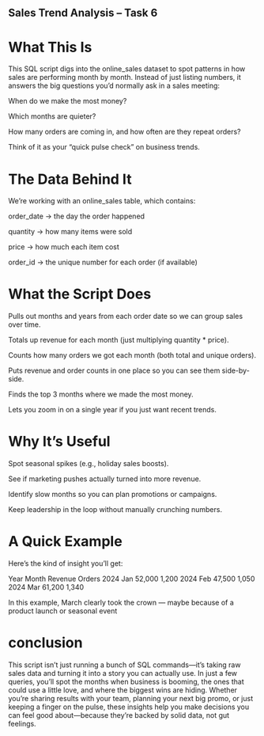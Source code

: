 Sales Trend Analysis – Task 6
-------------------------------
What This Is
==============
This SQL script digs into the online_sales dataset to spot patterns in how sales are performing month by month.
Instead of just listing numbers, it answers the big questions you’d normally ask in a sales meeting:

When do we make the most money?

Which months are quieter?

How many orders are coming in, and how often are they repeat orders?

Think of it as your “quick pulse check” on business trends.

The Data Behind It
=======================
We’re working with an online_sales table, which contains:

order_date → the day the order happened

quantity → how many items were sold

price → how much each item cost

order_id → the unique number for each order (if available)

What the Script Does 
=========================
Pulls out months and years from each order date so we can group sales over time.

Totals up revenue for each month (just multiplying quantity * price).

Counts how many orders we got each month (both total and unique orders).

Puts revenue and order counts in one place so you can see them side-by-side.

Finds the top 3 months where we made the most money.

Lets you zoom in on a single year if you just want recent trends.

Why It’s Useful
=================
Spot seasonal spikes (e.g., holiday sales boosts).

See if marketing pushes actually turned into more revenue.

Identify slow months so you can plan promotions or campaigns.

Keep leadership in the loop without manually crunching numbers.

A Quick Example
================
Here’s the kind of insight you’ll get:

Year	Month	Revenue	Orders
2024	Jan	52,000	1,200
2024	Feb	47,500	1,050
2024	Mar	61,200	1,340

In this example, March clearly took the crown — maybe because of a product launch or seasonal event

conclusion
=============
This script isn’t just running a bunch of SQL commands—it’s taking raw sales data and turning it into a story you can actually use.
In just a few queries, you’ll spot the months when business is booming, the ones that could use a little love, and where the biggest wins are hiding.
Whether you’re sharing results with your team, planning your next big promo, or just keeping a finger on the pulse, these insights help you make decisions you can feel good about—because they’re backed by solid data, not gut feelings.
